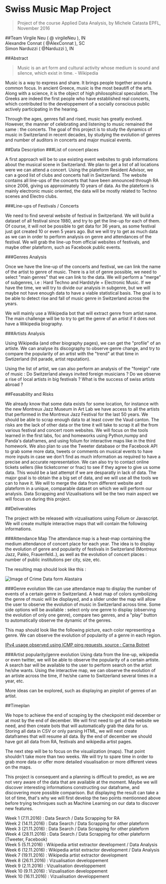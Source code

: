 # Swiss Music Map Project
> Project of the course Applied Data Analysis, by Michele Catasta
EPFL, November 2016

##Team
Virgile Neu ( @ virgileNeu ), IN  
Alexandre Connat ( @AlexConnat ), SC  
Simon Narduzzi ( @Narduzzi ), IN


##Abstract
> Music is an art form and cultural activity whose medium is sound and silence, which exist in time. - Wikipedia  

Music is a way to express and share. It brings people together around a common focus. In ancient Greece, 
music is the most beautifl of the arts. Along with a science, it is the object of high philosophical speculation. The Greeks
are indeed the first people who have established real concerts, which contributed to the developpement of a socially 
conscious public actively participating in the hearing.

Through the ages, genres fall and rised, music has greatly evolved. However, the manner of celebrating and listening to music
 remained the same : the concerts.
 The goal of this project is to study the dynamics of music in Switzerland in recent decades, by studying the evolution of genres
 and number of auditors in concerts and major musical events.


##Data Description
###List of concert places

A first approach will be to use existing event websites to grab informations about the musical scene in Switzerland. We plan to get a list of all locations were we can attend a concert. Using the plateform Resident Advisor, we can a good list of clubs and concerts hall in Switzerland. The website contains all line-ups of the concerts that have been announced through RA since 2006, giving us approximately 10 years of data. As the plateform is mainly electronic music oriented, the data will be mostly related to Techno scenes and Electro clubs.

###Line-ups of Festivals / Concerts

We need to find several website of festival in Switzerland. We will build a dataset of all festival since 1980, and try to get the line-up for each of them. Of course, it will not be possible to get data for 36 years, as some festival just got created 10 or even 5 years ago. But we will try to get as much data as we can in order to perform analysis on genre and attendances of the festival. We will grab the line-up from official websites of festivals, and maybe other plateform, such as Facebook public events.

###Genres Analysis

Once we have the line-up of the concerts and festival, we can link the name of the artist to genre of music. There is a lot of genre possible, we need to select "main genres" that we can link to the data. We will perform a "merge" of subgenres, i.e : Hard Techno and Hardstyle = Electronic Music. If we have the time, we will try to divide our analysis in subgenre, but we will maybe not have enough data to have a viable statistical basis. The goal is to be able to detect rise and fall of music genre in Switzerland across the years.

We will mainly use a Wikipedia bot that will extract genre from artist name. The main challenge will be to try to get the genre of an artist if it does not have a Wikipedia biography.

###Artists Analysis

Using Wikipedia (and other biography pages), we can get the "profile" of an artiste. We can analyse its discography to observe genre change, and try to compare the popularity of an artist with the "trend" at that time in Swtizerland (hit parade, artist reputation).

Using the list of artist, we can also perform an analysis of the "foreign" rate of music : Do Switzerland always invited foreign musicians ? Do we observe a rise of local artists in big festivals ? What is the success of swiss artists abroad ?

##Feasability and Risks

We already know that some data exists for some location, for instance with the new Montreux Jazz Museum in Art Lab we have access to all the artists that performed in the Montreux Jazz Festival for the last 50 years. We should be able to scrap enough data to at least cover the Vaud canton. The risks are the lack of other data or the time it will take to scrap it all the from various festival and concert room websites.
We will focus on the tools learned in the first labs, foc and homeworks using Python,numpy and Panda's dataframes, and using folium for interactive maps like in the third homework.
We also plan to use the Tweeter database or the Facebook API to grab some more data, tweets or comments on musical events to have more inputs in case we don't find as much information as required to have a precise and accurate representation.
We can also try to contact online tickets sellers (like ticketcorner or fnac) to see if they agree to give us some data. This would be a last attempt if we are desparatly in lack of data.
The major goal is to obtain the a big set of data, and we will use all the tools we can to have it. We will to merge the data from different website and plateform in a unique, comparable dataset on which we will perform our analysis. Data Scrapping and Vizualisations will be the two main aspect we will focus on during this project.

##Deliverables

The project with be released with vizualisations using Folium or Javascript. We will create multiple interactive maps that will contain the following informations.

###Attendance Map
The attendance map is a heat-map containing the medium attendance of concert place for each year. The idea is to display the evolution of genre and popularity of festivals in Switzerland (Montreux Jazz, Paléo, Frauenfeld..), as well as the evolution of concert places : number of public institutions per city, size, etc.

The resulting map should look like this :

![Image of Crime Data form Alastaira](https://alastaira.files.wordpress.com/2011/02/image24.png)

###Genre evolution
We can use attendance map to display the number of events of a certain genre in Switzerland. A heat map of colors symbolizing the genre of music will be displayed, and a slider under the map will allow the user to observe the evolution of music in Switzerland across time. Some side options will be available : select only one genre to display (observing the evolution of only one genre), compare two genres, and a "play" button to automatically observe the dynamic of the genres.

This map should look like the following picture, each color representing a genre. We can observe the evolution of popularity of a genre in each region. 

[IPv4 usage observed using ICMP ping requests, source : Carna Botnet](http://internetcensus2012.bitbucket.org/images/geovideo.gif)

###Artist popularity/genre evolution
Using data from the line-up, wikipedia or even twitter, we will be able to observe the popularity of a certain artiste. A search bar will be available to the user to perform search on the artist he/she wants. Using the interactive map, we can observe the evolution of an artiste across the time, if he/she came to Switzerland several times in a year, etc.

More ideas can be explored, such as displaying an pieplot of genres of an artist.

##Timeplan

We hope to achieve the end of scraping by the checkpoint mid december or at most by the end of december. We will first need to get all the website we need, and then create bots that will automatically grab the data for us. Storing all data in CSV or only parsing HTML, we will next create dataframes that will resume all data. 
By the end of december we should have got all data from RA, festivals and wikipedia artist pages.

The next step will be to focus on the visualization (maps). That point shouldn't take more than two weeks. We will try to spare time in order to grab more data or offer more detailed visualisation or more different views on the maps. 

This project is consequent and a planning is difficult to predict, as we are not very aware of the data that are available at the moment. Maybe we will discover interesting informations constructing our dataframe, and discovering more possible comparison. But displaying the result can take a lot of time, that's why we will first develop the two points mentionned above before trying techniques such as Machine Learning on our data to discover new features.

Week 1 (7.11.2016) : Data Search / Data Scrapping for RA  
Week 2 (14.11.2016) : Data Search / Data Scrapping for other plateform  
Week 3 (21.11.2016) : Data Search / Data Scrapping for other plateform  
Week 4 (28.11.2016) : Data Search / Data Scrapping for other plateform (Tweeter, Facebook)  
Week 5 (5.11.2016) : Wikipedia artist extractor development / Data Analysis  
Week 6 (12.11.2016) : Wikipedia artist extractor development / Data Analysis  
Week 7 (19.11.2016) : Wikipedia artist extractor development  
Week 8 (26.11.2016) : Vizualisation developpement  
Week 9 (2.11.2016) : Vizualisation developpement  
Week 10 (9.11.2016) : Vizualisation developpement  
Week 10 (16.11.2016) : Vizualisation developpement  
